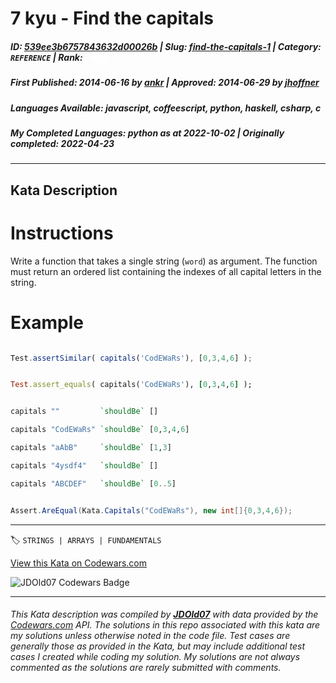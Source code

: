 # 7 kyu - Find the capitals

##### **ID**: [539ee3b6757843632d00026b](https://www.codewars.com/kata/539ee3b6757843632d00026b) | **Slug**: [find-the-capitals-1](https://www.codewars.com/kata/539ee3b6757843632d00026b) | **Category**: `REFERENCE` | **Rank**: <span style="color:white">7 kyu</span>

##### **First Published**: 2014-06-16 ***by*** [ankr](https://www.codewars.com/users/ankr) | **Approved**: 2014-06-29 ***by*** [jhoffner](https://www.codewars.com/users/jhoffner)

##### **Languages Available**: javascript, coffeescript, python, haskell, csharp, c

##### **My Completed Languages**: python ***as at*** 2022-10-02 | **Originally completed**: 2022-04-23

---

## Kata Description


# Instructions 



Write a function that takes a single string (`word`) as argument. The function must return an ordered list containing the indexes of all capital letters in the string.



# Example



```javascript

Test.assertSimilar( capitals('CodEWaRs'), [0,3,4,6] );

```

```ruby

Test.assert_equals( capitals('CodEWaRs'), [0,3,4,6] );

```

```haskell

capitals ""         `shouldBe` []

capitals "CodEWaRs" `shouldBe` [0,3,4,6]

capitals "aAbB"     `shouldBe` [1,3]

capitals "4ysdf4"   `shouldBe` []

capitals "ABCDEF"   `shouldBe` [0..5]

```

```csharp

Assert.AreEqual(Kata.Capitals("CodEWaRs"), new int[]{0,3,4,6});

```

---


🏷 `STRINGS | ARRAYS | FUNDAMENTALS`


[View this Kata on Codewars.com](https://www.codewars.com/kata/539ee3b6757843632d00026b)

![](https://www.codewars.com/users/jdold07/badges/large "JDOld07 Codewars Badge")

---

###### *This Kata description was compiled by [**JDOld07**](https://tpstech.dev) with data provided by the [Codewars.com](https://www.codewars.com) API.  The solutions in this repo associated with this kata are my solutions unless otherwise noted in the code file.  Test cases are generally those as provided in the Kata, but may include additional test cases I created while coding my solution.  My solutions are not always commented as the solutions are rarely submitted with comments.*
